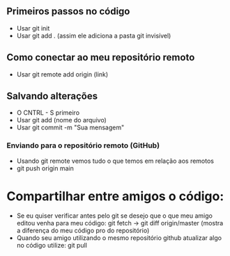 ## Primeiros passos no código
* Usar git init
* Usar git add . (assim ele adiciona a pasta git invisível)

## Como conectar ao meu repositório remoto
* Usar git remote add origin (link)


## Salvando alterações
* O CNTRL - S primeiro
* Usar git add (nome do arquivo)
* Usar git commit -m "Sua mensagem"

### Enviando para o repositório remoto (GitHub)
* Usando git remote vemos tudo o que temos em relação aos remotos 
* git push origin main 



# Compartilhar entre amigos o código:

* Se eu quiser verificar antes pelo git se desejo que o que meu amigo editou venha para meu código:
 git fetch -> git diff origin/master (mostra a diferença do meu código pro do repositório)
 * Quando seu amigo utilizando o mesmo repositório github atualizar algo no código utilize:
 git pull
